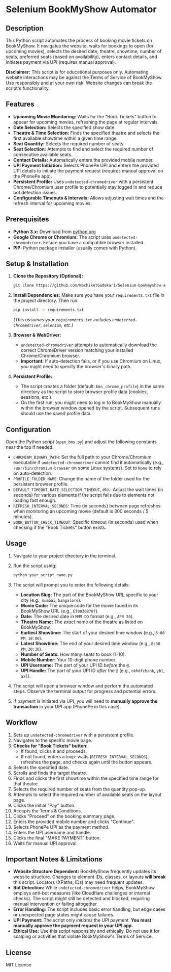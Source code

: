 # Selenium BookMyShow Automator

## Description

This Python script automates the process of booking movie tickets on BookMyShow. It navigates the website, waits for bookings to open (for upcoming movies), selects the desired date, theatre, showtime, number of seats, preferred seats (based on availability), enters contact details, and initiates payment via UPI (requires manual approval).

**Disclaimer:** This script is for educational purposes only. Automating website interactions may be against the Terms of Service of BookMyShow. Use responsibly and at your own risk. Website changes can break the script's functionality.

## Features

* **Upcoming Movie Monitoring:** Waits for the "Book Tickets" button to appear for upcoming movies, refreshing the page at regular intervals.
* **Date Selection:** Selects the specified show date.
* **Theatre & Time Selection:** Finds the specified theatre and selects the first available showtime within a given time range.
* **Seat Quantity:** Selects the required number of seats.
* **Seat Selection:** Attempts to find and select the required number of consecutive available seats.
* **Contact Details:** Automatically enters the provided mobile number.
* **UPI Payment Initiation:** Selects PhonePe UPI and enters the provided UPI details to initiate the payment request (requires manual approval on the PhonePe app).
* **Persistent Profile:** Uses `undetected-chromedriver` with a persistent Chrome/Chromium user profile to potentially stay logged in and reduce bot detection issues.
* **Configurable Timeouts & Intervals:** Allows adjusting wait times and the refresh interval for upcoming movies.

## Prerequisites

* **Python 3.x:** Download from [python.org](https://www.python.org/)
* **Google Chrome or Chromium:** The script uses `undetected-chromedriver`. Ensure you have a compatible browser installed.
* **PIP:** Python package installer (usually comes with Python).

## Setup & Installation

1.  **Clone the Repository (Optional):**
    ```bash
    git clone https://github.com/NachiketGadekar1/Selenium-bookmyshow-automator
    ```
2.  **Install Dependencies:**
    Make sure you have your `requirements.txt` file in the project directory. Then run:
    ```bash
    pip install -r requirements.txt
    ```
    *(This assumes your `requirements.txt` includes `undetected-chromedriver`, `selenium`, etc.)*

3.  **Browser & WebDriver:**
    * `undetected-chromedriver` attempts to automatically download the correct ChromeDriver version matching your installed Chrome/Chromium browser.
    * **Important:** If auto-detection fails, or if you use Chromium on Linux, you might need to specify the browser's binary path.

4.  **Persistent Profile:**
    * The script creates a folder (default: `bms_chrome_profile`) in the same directory as the script to store browser profile data (cookies, sessions, etc.).
    * On the first run, you might need to log in to BookMyShow manually within the browser window opened by the script. Subsequent runs should use the saved profile data.

## Configuration

Open the Python script (`open_bms.py`) and adjust the following constants near the top if needed:

* `CHROMIUM_BINARY_PATH`: Set the full path to your Chrome/Chromium executable if `undetected-chromedriver` cannot find it automatically (e.g., `/usr/bin/chromium-browser` on some Linux systems). Set to `None` to rely on auto-detection.
* `PROFILE_FOLDER_NAME`: Change the name of the folder used for the persistent browser profile.
* `DEFAULT_TIMEOUT`, `DATE_SELECTION_TIMEOUT`, etc.: Adjust the wait times (in seconds) for various elements if the script fails due to elements not loading fast enough.
* `REFRESH_INTERVAL_SECONDS`: Time (in seconds) between page refreshes when monitoring an upcoming movie (default is 300 seconds / 5 minutes).
* `BOOK_BUTTON_CHECK_TIMEOUT`: Specific timeout (in seconds) used when checking if the "Book Tickets" button exists.

## Usage

1.  Navigate to your project directory in the terminal.
2.  Run the script using:
    ```bash
    python your_script_name.py
    ```
3.  The script will prompt you to enter the following details:
    * **Location Slug:** The part of the BookMyShow URL specific to your city (e.g., `mumbai`, `bangalore`).
    * **Movie Code:** The unique code for the movie found in its BookMyShow URL (e.g., `ET00308787`).
    * **Date:** The desired date in `MMM DD` format (e.g., `APR 20`).
    * **Theatre Name:** The *exact* name of the theatre as listed on BookMyShow.
    * **Earliest Showtime:** The start of your desired time window (e.g., `6:00 PM`, `18:00`).
    * **Latest Showtime:** The end of your desired time window (e.g., `8:30 PM`, `20:30`).
    * **Number of Seats:** How many seats to book (1-10).
    * **Mobile Number:** Your 10-digit phone number.
    * **UPI Username:** The part of your UPI ID *before* the `@`.
    * **UPI Handle:** The part of your UPI ID *after* the `@` (e.g., `okhdfcbank`, `ybl`, `axl`).

4.  The script will open a browser window and perform the automated steps. Observe the terminal output for progress and potential errors.
5.  If payment is initiated via UPI, you will need to **manually approve the transaction** in your UPI app (PhonePe in this case).

## Workflow

1.  Sets up `undetected-chromedriver` with a persistent profile.
2.  Navigates to the specific movie page.
3.  **Checks for "Book Tickets" button:**
    * If found, clicks it and proceeds.
    * If not found, enters a loop: waits (`REFRESH_INTERVAL_SECONDS`), refreshes the page, and checks again until the button appears.
4.  Selects the specified date.
5.  Scrolls and finds the target theatre.
6.  Finds and clicks the first showtime within the specified time range for that theatre.
7.  Selects the required number of seats from the quantity pop-up.
8.  Attempts to select the required number of available seats on the layout page.
9.  Clicks the initial "Pay" button.
10. Accepts the Terms & Conditions.
11. Clicks "Proceed" on the booking summary page.
12. Enters the provided mobile number and clicks "Continue".
13. Selects PhonePe UPI as the payment method.
14. Enters the UPI username and handle.
15. Clicks the final "MAKE PAYMENT" button.
16. Waits for manual UPI approval.

## Important Notes & Limitations

* **Website Structure Dependent:** BookMyShow frequently updates its website structure. Changes to element IDs, classes, or layouts **will break** this script. Locators (XPaths, IDs) may need frequent updates.
* **Bot Detection:** While `undetected-chromedriver` helps, BookMyShow employs anti-bot measures (like Cloudflare challenges or internal checks). The script might still be detected and blocked, requiring manual intervention or failing altogether.
* **Error Handling:** The script includes basic error handling, but edge cases or unexpected page states might cause failures.
* **UPI Payment:** The script only *initiates* the UPI payment. **You must manually approve the payment request in your UPI app.**
* **Ethical Use:** Use this script responsibly and ethically. Do not use it for scalping or activities that violate BookMyShow's Terms of Service.

## License

MIT License

